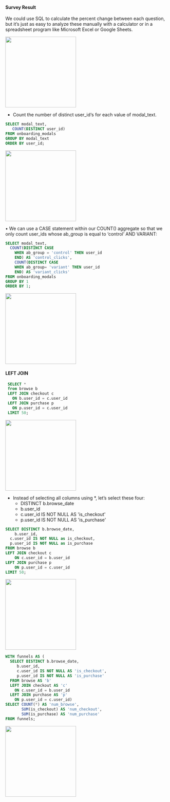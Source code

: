 #### Survey Result
We could use SQL to calculate the percent change between each question, but it’s just as easy to analyze these manually with a calculator or in a spreadsheet program like Microsoft Excel or Google Sheets.

<img src="https://github.com/user-attachments/assets/da97a487-b893-4bfa-bcd0-31c874a579da" width=220 />

* Count the number of distinct user_id‘s for each value of modal_text. 
  
```sql
SELECT modal_text, 
   COUNT(DISTINCT user_id)
FROM onboarding_modals
GROUP BY modal_text
ORDER BY user_id;
```
<img src="https://github.com/user-attachments/assets/0d1694a4-8e1c-4f78-875d-dccebd6a3252" width=220 />

• We can use a CASE statement within our COUNT() aggregate so that we only count user_ids whose ab_group is equal to ‘control’ AND VARIANT:

```sql
SELECT modal_text,
  COUNT(DISTINCT CASE
    WHEN ab_group = 'control' THEN user_id
    END) AS 'control_clicks',
    COUNT(DISTINCT CASE
    WHEN ab_group= 'variant' THEN user_id
    END) AS 'variant_clicks'
FROM onboarding_modals
GROUP BY 1
ORDER BY 1;
```
<img src='https://github.com/user-attachments/assets/752fe327-0606-4c58-a27e-7989e9f5a232' width=220>

#### LEFT JOIN

```sql
 SELECT * 
 from browse b 
 LEFT JOIN checkout c 
   ON b.user_id = c.user_id
 LEFT JOIN purchase p
   ON p.user_id = c.user_id
 LIMIT 50;
```
<img src="https://github.com/user-attachments/assets/73609144-a1a6-4bc1-a770-c6bfcb378f59" width=220 />
 
* Instead of selecting all columns using *, let’s select these four:
    - DISTINCT b.browse_date
    - b.user_id
    - c.user_id IS NOT NULL AS 'is_checkout'
    - p.user_id IS NOT NULL AS 'is_purchase' 

```SQL
SELECT DISTINCT b.browse_date,
	b.user_id,
  c.user_id IS NOT NULL as is_checkout,
  p.user_id IS NOT NULL as is_purchase
FROM browse b
LEFT JOIN checkout c
	ON c.user_id = b.user_id
LEFT JOIN purchase p
	ON p.user_id = c.user_id
LIMIT 50;
```
<img src="https://github.com/user-attachments/assets/8f6e2469-f304-447f-a8dd-e9de49458813" width=220 />


```sql
WITH funnels AS (
  SELECT DISTINCT b.browse_date,
     b.user_id,
     c.user_id IS NOT NULL AS 'is_checkout',
     p.user_id IS NOT NULL AS 'is_purchase'
  FROM browse AS 'b'
  LEFT JOIN checkout AS 'c'
    ON c.user_id = b.user_id
  LEFT JOIN purchase AS 'p'
    ON p.user_id = c.user_id)
SELECT COUNT(*) AS 'num_browse',
       SUM(is_checkout) AS 'num_checkout',
       SUM(is_purchase) AS 'num_purchase'
FROM funnels;
```

<img src="https://github.com/user-attachments/assets/f95bbe08-134a-42be-af3f-c0a1b0d35e9d" width=220>




